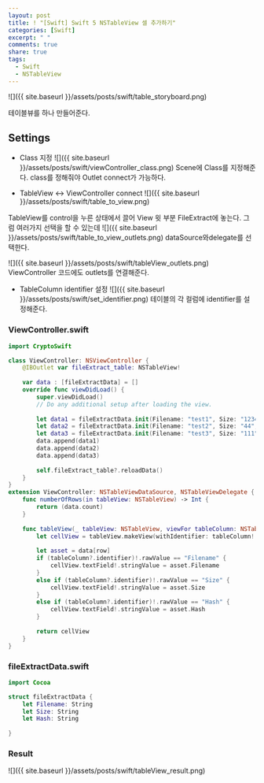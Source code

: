 ```yaml
---
layout: post
title: ! "[Swift] Swift 5 NSTableView 셀 추가하기"
categories: [Swift]
excerpt: " "
comments: true
share: true
tags:
  - Swift
  - NSTableView
---
```


![]({{ site.baseurl }}/assets/posts/swift/table_storyboard.png)

테이블뷰를 하나 만들어준다.

## Settings

- Class 지정
![]({{ site.baseurl }}/assets/posts/swift/viewController_class.png)
Scene에 Class를 지정해준다.  class를 정해줘야 Outlet connect가 가능하다.

- TableView <-> ViewController connect
![]({{ site.baseurl }}/assets/posts/swift/table_to_view.png)

TableView를 control을 누른 상태에서 끌어 View 윗 부분 FileExtract에 놓는다.
그럼 여러가지 선택을 할 수 있는데
![]({{ site.baseurl }}/assets/posts/swift/table_to_view_outlets.png)
dataSource와delegate를 선택한다.

![]({{ site.baseurl }}/assets/posts/swift/tableView_outlets.png)
ViewController 코드에도 outlets를 연결해준다.

- TableColumn identifier 설정
![]({{ site.baseurl }}/assets/posts/swift/set_identifier.png)
테이블의 각 컬럼에 identifier를 설정해준다.


### ViewController.swift

```swift
import CryptoSwift

class ViewController: NSViewController {
    @IBOutlet var fileExtract_table: NSTableView!
    
    var data : [fileExtractData] = []
    override func viewDidLoad() {
        super.viewDidLoad()
        // Do any additional setup after loading the view.
        
        let data1 = fileExtractData.init(Filename: "test1", Size: "1234", Hash: "asdadsafad123")
        let data2 = fileExtractData.init(Filename: "test2", Size: "44", Hash: "5123010adasdasd")
        let data3 = fileExtractData.init(Filename: "test3", Size: "111", Hash: "asdqoe1234")
        data.append(data1)
        data.append(data2)
        data.append(data3)
        
        self.fileExtract_table?.reloadData()
    }
}
extension ViewController: NSTableViewDataSource, NSTableViewDelegate {
    func numberOfRows(in tableView: NSTableView) -> Int {
        return (data.count)
    }
    
    func tableView(_ tableView: NSTableView, viewFor tableColumn: NSTableColumn?, row: Int) -> NSView? {
        let cellView = tableView.makeView(withIdentifier: tableColumn!.identifier, owner: self) as! NSTableCellView
        
        let asset = data[row]
        if (tableColumn?.identifier)!.rawValue == "Filename" {
            cellView.textField!.stringValue = asset.Filename
        }
        else if (tableColumn?.identifier)!.rawValue == "Size" {
            cellView.textField!.stringValue = asset.Size
        }
        else if (tableColumn?.identifier)!.rawValue == "Hash" {
            cellView.textField!.stringValue = asset.Hash
        }
        
        return cellView
    }
}
```


### fileExtractData.swift

```swift
import Cocoa

struct fileExtractData {
    let Filename: String
    let Size: String
    let Hash: String
    
}
```


### Result
![]({{ site.baseurl }}/assets/posts/swift/tableView_result.png)
